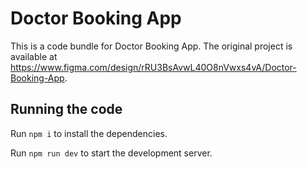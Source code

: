 
  # Doctor Booking App

  This is a code bundle for Doctor Booking App. The original project is available at https://www.figma.com/design/rRU3BsAvwL40O8nVwxs4vA/Doctor-Booking-App.

  ## Running the code

  Run `npm i` to install the dependencies.

  Run `npm run dev` to start the development server.
  